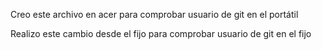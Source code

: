 Creo este archivo en acer para comprobar usuario de git en el portátil

Realizo este cambio desde el fijo para comprobar usuario de git en el fijo

